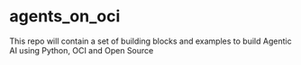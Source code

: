 # agents_on_oci
This repo will contain a set of building blocks and examples to build Agentic AI using Python, OCI and Open Source
